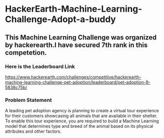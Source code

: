 # HackerEarth-Machine-Learning-Challenge-Adopt-a-buddy
## This Machine Learning Challenge was organized by hackerearth.I have secured 7th rank in this competetion.
### Here is the Leaderboard Link

https://www.hackerearth.com/challenges/competitive/hackerearth-machine-learning-challenge-pet-adoption/leaderboard/pet-adoption-9-5838c75b/

### Problem Statement
A leading pet adoption agency is planning to create a virtual tour experience for their customers showcasing all animals that are available in their shelter. To enable this tour experience, you are required to build a Machine Learning model that determines type and breed of the animal based on its physical attributes and other factors.

